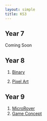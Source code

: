 ```yaml
---
layout: simple
title: KS3
---
```


## Year 7

Coming Soon

## Year 8

1. [Binary](binary.html)

2. [Pixel Art](pixel_car.html)

## Year 9

1. [MicroRover](rover.html)
2. [Game Concept](gameConcept.html)